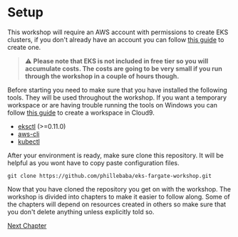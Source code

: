 # Setup
This workshop will require an AWS account with permissions to create EKS clusters, if you don't already have an account you can follow [this guide](https://eksworkshop.com/020_prerequisites/self_paced/account/) to create one.

> :warning: **Please note that EKS is not included in free tier so you will accumulate costs. The costs are going to be very small if you run through the workshop in a couple of hours though.**

Before starting you need to make sure that you have installed the following tools. They will be used throughout the workshop. If you want a temporary workspace or are having trouble running the tools on Windows you can follow [this guide](https://eksworkshop.com/020_prerequisites/workspace/) to create a workspace in Cloud9.
* [eksctl](https://github.com/weaveworks/eksctl/releases) (>=0.11.0)
* [aws-cli](https://docs.aws.amazon.com/cli/latest/userguide/install-cliv1.html)
* [kubectl](https://v1-13.docs.kubernetes.io/docs/tasks/tools/install-kubectl/#install-kubectl)

After your environment is ready, make sure clone this repository. It will be helpful as you wont have to copy paste configuration files.
```shell
git clone https://github.com/phillebaba/eks-fargate-workshop.git
```

Now that you have cloned the repository you get on with the workshop. The workshop is divided into chapters to make it easier to follow along. Some of the chapters will depend on resources created in others so make sure that you don't delete anything unless explicitly told so.

[Next Chapter](../1_new_cluster)

